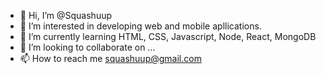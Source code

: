 - 👋 Hi, I’m @Squashuup
- 👀 I’m interested in developing web and mobile apllications.
- 🌱 I’m currently learning HTML, CSS, Javascript, Node, React, MongoDB
- 💞️ I’m looking to collaborate on ...
- 📫 How to reach me squashuup@gmail.com

<!---
Squashuup/Squashuup is a ✨ special ✨ repository because its `README.md` (this file) appears on your GitHub profile.
You can click the Preview link to take a look at your changes.
--->
